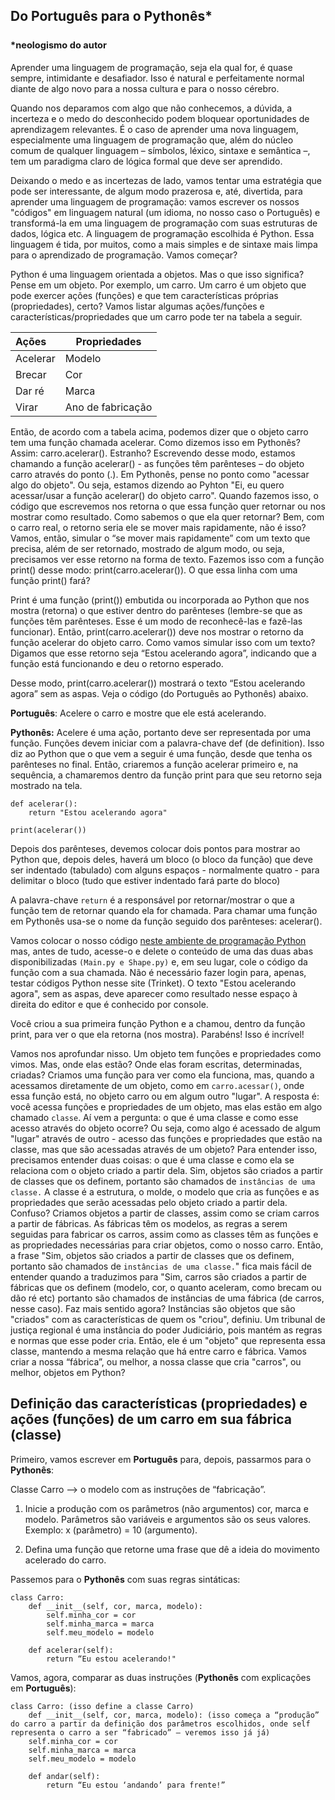 
## Do Português para o Pythonês* <br><br> <sup ><sup>*neologismo do autor</sup></sup>
Aprender uma linguagem de programação, seja ela qual for, é quase sempre, intimidante e desafiador. Isso é natural e perfeitamente normal diante de algo novo para a nossa cultura e para o nosso cérebro.

Quando nos deparamos com algo que não conhecemos, a dúvida, a incerteza e o medo do desconhecido podem bloquear oportunidades de aprendizagem relevantes. É o caso de aprender uma nova linguagem, especialmente uma linguagem de programação que, além do núcleo comum de qualquer linguagem – símbolos, léxico, sintaxe e semântica –, tem um paradigma claro de lógica formal que deve ser aprendido.

Deixando o medo e as incertezas de lado, vamos tentar uma estratégia que pode ser interessante, de algum modo prazerosa e, até, divertida, para aprender uma linguagem de programação: vamos escrever os nossos "códigos" em linguagem natural (um idioma, no nosso caso o Português) e transformá-la em uma linguagem de programação com suas estruturas de dados, lógica etc. A linguagem de programação escolhida é Python. Essa linguagem é tida, por muitos, como a mais simples e de sintaxe mais limpa para o aprendizado de programação. Vamos começar?    

Python é uma linguagem orientada a objetos. Mas o que isso significa? Pense em um objeto. Por exemplo, um carro. Um carro é um objeto que pode exercer ações (funções) e que tem características próprias (propriedades), certo? Vamos listar algumas ações/funções e características/propriedades que um carro pode ter na tabela a seguir.

  |Ações|Propriedades|                       
  |:--------------|--------------|
  |Acelerar        |     Modelo  |
  |Brecar     |Cor       | 
  |Dar ré     |Marca      | 
  |Virar|  Ano de fabricação|

Então, de acordo com a tabela acima, podemos dizer que o objeto carro tem uma função chamada acelerar. Como dizemos isso em Pythonês? Assim: carro.acelerar(). Estranho? Escrevendo desse modo, estamos chamando a função acelerar() - as funções têm parênteses – do objeto carro através do ponto (.). Em Pythonês, pense no ponto como "acessar algo do objeto". Ou seja, estamos dizendo ao Pyhton "Ei, eu quero acessar/usar a função acelerar() do objeto carro". Quando fazemos isso, o código que escrevemos nos retorna o que essa função quer retornar ou nos mostrar como resultado. Como sabemos o que ela quer retornar? Bem, com o carro real, o retorno seria ele se mover mais rapidamente, não é isso? Vamos, então, simular o “se mover mais rapidamente” com um texto que precisa, além de ser retornado, mostrado de algum modo, ou seja, precisamos ver esse retorno na forma de texto. Fazemos isso com a função print() desse modo: print(carro.acelerar()). O que essa linha com uma função print() fará?

Print é uma função (print()) embutida ou incorporada ao Python que nos mostra (retorna) o que estiver dentro do parênteses (lembre-se que as funções têm parênteses. Esse é um modo de reconhecê-las e fazê-las funcionar). Então, print(carro.acelerar()) deve nos mostrar o retorno da função acelerar do objeto carro. Como vamos simular isso com um texto? Digamos que esse retorno seja “Estou acelerando agora”, indicando que a função está funcionando e deu o retorno esperado.

Desse modo, print(carro.acelerar()) mostrará o texto “Estou acelerando agora” sem as aspas. Veja o código (do Português ao Pythonês) abaixo.

<strong>Português</strong>: Acelere o carro e mostre que ele está acelerando.

<strong>Pythonês:</strong> 
Acelere é uma ação, portanto deve ser representada por uma função. Funções devem iniciar com a palavra-chave def (de definition). Isso diz ao Python que o que vem a seguir é uma função, desde que tenha os parênteses no final. Então, criaremos a função acelerar primeiro e, na sequência, a chamaremos dentro da função print para que seu retorno seja mostrado na tela.

    def acelerar():
    	return "Estou acelerando agora"
    	
    print(acelerar())

Depois dos parênteses, devemos colocar dois pontos para mostrar ao Python que, depois deles, haverá um bloco (o bloco da função) que deve ser indentado (tabulado) com alguns espaços - normalmente quatro - para delimitar o bloco (tudo que estiver indentado fará parte do bloco)

A palavra-chave ```return``` é a responsável por retornar/mostrar o que a função tem de retornar quando ela for chamada. Para chamar uma função em Pythonês usa-se o nome da função seguido dos parênteses: acelerar().

Vamos colocar o nosso código <a href="https://trinket.io" target="_blank" rel="noopener noreferrer">neste ambiente de programação Python</a> mas, antes de tudo, acesse-o e delete o conteúdo de uma das duas abas disponibilizadas `(Main.py e Shape.py)` e, em seu lugar, cole o código da função com a sua chamada. Não é necessário fazer login para, apenas, testar códigos Python nesse site (Trinket). O texto "Estou acelerando agora", sem as aspas, deve aparecer como resultado nesse espaço à direita do editor e que é conhecido por console.

Você criou a sua primeira função Python e a chamou, dentro da função print, para ver o que ela retorna (nos mostra). Parabéns! Isso é incrível! 

Vamos nos aprofundar nisso. Um objeto tem funções e propriedades como vimos. Mas, onde elas estão? Onde elas foram escritas, determinadas, criadas? Criamos uma função para ver como ela funciona, mas, quando a acessamos diretamente de um objeto, como em ``carro.acessar()``, onde essa função está, no objeto carro ou em algum outro "lugar". A resposta é: você acessa funções e propriedades de um objeto, mas elas estão em algo chamado ``classe``. Aí vem a pergunta: o que é uma classe e como esse acesso através do objeto ocorre? Ou seja, como algo é acessado de algum "lugar" através de outro - acesso das funções e propriedades que estão na classe, mas que são acessadas através de um objeto? Para entender isso, precisamos entender duas coisas: o que é uma classe e como ela se relaciona com o objeto criado a partir dela. Sim, objetos são criados a partir de classes que os definem, portanto são chamados de `instâncias de uma classe.` A classe é a estrutura, o molde, o modelo que cria as funções e as propriedades que serão acessadas pelo objeto criado a partir dela. Confuso? Criamos objetos a partir de classes, assim como se criam carros a partir de fábricas. As fábricas têm os modelos, as regras a serem seguidas para fabricar os carros, assim como as classes têm as funções e as propriedades necessárias para criar objetos, como o nosso carro. Então, a frase "Sim, objetos são criados a partir de classes que os definem, portanto são chamados de `instâncias de uma classe.`" fica mais fácil de entender quando a traduzimos para "Sim, carros são criados a partir de fábricas que os definem (modelo, cor, o quanto aceleram, como brecam ou dão ré etc)  portanto são chamados de instâncias de uma fábrica (de carros, nesse caso). Faz mais sentido agora? Instâncias são objetos que são "criados" com as características de quem os "criou", definiu. Um tribunal de justiça regional é uma instância do poder Judiciário, pois mantém as regras  e normas que esse poder cria. Então, ele é um "objeto" que representa essa classe, mantendo a mesma relação que há entre carro e fábrica. Vamos criar a nossa “fábrica”, ou melhor, a nossa classe que cria "carros", ou melhor, objetos em Python?

## Definição das características (propriedades) e ações (funções) de um carro em sua fábrica (classe)

Primeiro, vamos escrever em **Português** para, depois, passarmos para o **Pythonês**:

Classe Carro --> o modelo com as instruções de “fabricação”.
1.  Inicie a produção com os parâmetros (não argumentos) cor, marca e modelo. Parâmetros são variáveis e argumentos são os seus valores. Exemplo: x (parâmetro) = 10 (argumento).

2. Defina uma função que retorne uma frase que dê a ideia do movimento acelerado do carro.

 Passemos para o **Pythonês** com suas regras sintáticas:

    class Carro:
	    def __init__(self, cor, marca, modelo):
		    self.minha_cor = cor
		    self.minha_marca = marca
		    self.meu_modelo = modelo
    
	    def acelerar(self):
		    return “Eu estou acelerando!"

Vamos, agora, comparar as duas instruções (**Pythonês** com explicações em **Português**):

    class Carro: (isso define a classe Carro)
	    def __init__(self, cor, marca, modelo): (isso começa a “produção” do carro a partir da definição dos parâmetros escolhidos, onde self representa o carro a ser “fabricado” – veremos isso já já)
	    self.minha_cor = cor
	    self.minha_marca = marca
	    self.meu_modelo = modelo
    
	    def andar(self):
		    return “Eu estou ‘andando’ para frente!”
<!--stackedit_data:
eyJoaXN0b3J5IjpbLTE2NDgwMDg5NDIsLTE5NzI0ODE2NTYsLT
IxMjE3NzI5MzcsNDU5MjM3ODA1LC05NDQ3NjU4OTgsMzMzMTQ3
MjQxLC0xNTg0OTY1MjksLTI4MjI4NDM5NywtMjAyMjQxODk4Ny
wxOTA2MzAzMzQyLC0zMTQwNzU3MTgsODkzNzMyMTQ0LDg0NDQ5
NDczNiwtMTY0MDA2OTQ2NSwtMTIxMjMzODExOSwtMTAxOTcyNz
E4OSwxNTg4MDUzMzU3LC0xMzk4NjE0MjAsLTgwOTU3MTk2Mywz
NzU5NzY0NjhdfQ==
-->